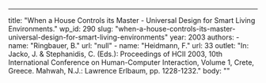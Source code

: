 ---
  title: "When a House Controls its Master - Universal Design for Smart Living Environments."
  wp_id: 290
  slug: "when-a-house-controls-its-master-universal-design-for-smart-living-environments"
  year: 2003
  authors: 
    - 
      name: "Ringbauer, B."
      url: "null"
    - 
      name: "Heidmann, F."
      url: 33
  outlet: "In: Jacko, J. & Stephanidis, C. (Eds.): Proceedings of HCII 2003, 10th International Conference on Human-Computer Interaction, Volume 1, Crete, Greece. Mahwah, N.J.: Lawrence Erlbaum, pp. 1228-1232."
  body: ""
